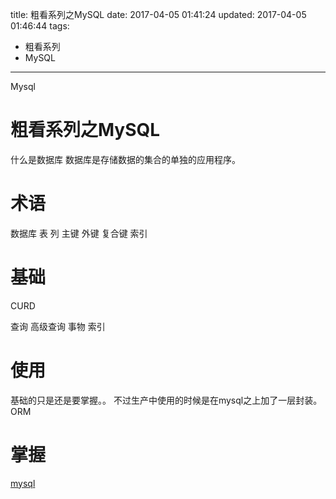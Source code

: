 title:  粗看系列之MySQL
date: 2017-04-05 01:41:24
updated: 2017-04-05 01:46:44
tags: 
- 粗看系列
- MySQL
---

Mysql
<!--more-->

# 粗看系列之MySQL
什么是数据库
数据库是存储数据的集合的单独的应用程序。

# 术语
数据库
表
列
主键
外键
复合键
索引

# 基础
CURD

查询
高级查询
事物
索引
# 使用
基础的只是还是要掌握。。
不过生产中使用的时候是在mysql之上加了一层封装。
ORM

# 掌握
[mysql](http://www.yiibai.com/mysql/)